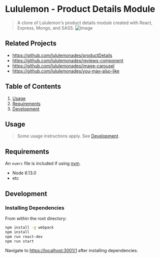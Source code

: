 # Lululemon - Product Details Module

> A clone of Lululemon's product details module created with React, Express, Mongo, and SASS. 
![image](https://user-images.githubusercontent.com/30884335/42728118-ee4fffe8-8767-11e8-8bb3-0d94038b83f6.JPEG)

## Related Projects

  - https://github.com/lululemonades/productDetails
  - https://github.com/lululemonades/reviews-component
  - https://github.com/lululemonades/image-carousel
  - https://github.com/lululemonades/you-may-also-like

## Table of Contents

1. [Usage](#Usage)
1. [Requirements](#requirements)
1. [Development](#development)

## Usage

> Some usage instructions apply. See [Development](#development).

## Requirements

An `nvmrc` file is included if using [nvm](https://github.com/creationix/nvm).

- Node 6.13.0
- etc

## Development

### Installing Dependencies

From within the root directory:

```sh
npm install -g webpack
npm install
npm run react-dev
npm run start
```
Navigate to [https://localhost:3001/1](https://localhost:3001/1) after installing dependencies.
